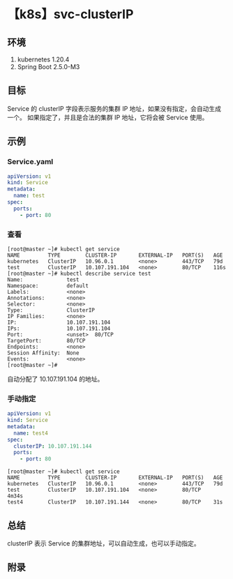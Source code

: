 # 【k8s】svc-clusterIP

## 环境

1. kubernetes 1.20.4
2. Spring Boot 2.5.0-M3

## 目标

Service 的 clusterIP 字段表示服务的集群 IP 地址，如果没有指定，会自动生成一个。
如果指定了，并且是合法的集群 IP 地址，它将会被 Service 使用。

## 示例

### Service.yaml

```yaml
apiVersion: v1
kind: Service
metadata:
  name: test
spec:
  ports:
    - port: 80
```

### 查看

```
[root@master ~]# kubectl get service
NAME         TYPE        CLUSTER-IP       EXTERNAL-IP   PORT(S)   AGE
kubernetes   ClusterIP   10.96.0.1        <none>        443/TCP   79d
test         ClusterIP   10.107.191.104   <none>        80/TCP    116s
[root@master ~]# kubectl describe service test
Name:              test
Namespace:         default
Labels:            <none>
Annotations:       <none>
Selector:          <none>
Type:              ClusterIP
IP Families:       <none>
IP:                10.107.191.104
IPs:               10.107.191.104
Port:              <unset>  80/TCP
TargetPort:        80/TCP
Endpoints:         <none>
Session Affinity:  None
Events:            <none>
[root@master ~]#
```

自动分配了 10.107.191.104 的地址。

### 手动指定

```yaml
apiVersion: v1
kind: Service
metadata:
  name: test4
spec:
  clusterIP: 10.107.191.144
  ports:
    - port: 80
```

```
[root@master ~]# kubectl get service
NAME         TYPE        CLUSTER-IP       EXTERNAL-IP   PORT(S)   AGE
kubernetes   ClusterIP   10.96.0.1        <none>        443/TCP   79d
test         ClusterIP   10.107.191.104   <none>        80/TCP    4m34s
test4        ClusterIP   10.107.191.144   <none>        80/TCP    31s
```

## 总结

clusterIP 表示 Service 的集群地址，可以自动生成，也可以手动指定。

## 附录
